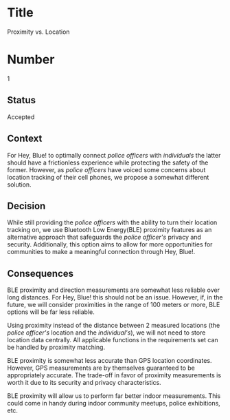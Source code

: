 # Title
Proximity vs. Location

# Number
1

## Status
Accepted

## Context
For Hey, Blue! to optimally connect _police officers_ with _individuals_ the latter should have a frictionless experience while protecting the safety of the former. However, as _police officers_ have voiced some concerns about location tracking of their cell phones, we propose a somewhat different solution. 

## Decision
While still providing the _police officers_ with the ability to turn their location tracking on, we use Bluetooth Low Energy(BLE) proximity features as an alternative approach that safeguards the _police officer's_ privacy and security. Additionally, this option aims to allow for more opportunities for communities to make a meaningful connection through Hey, Blue!. 

## Consequences
BLE proximity and direction measurements are somewhat less reliable over long distances. For Hey, Blue! this should not be an issue. However, if, in the future, we will consider proximities in the range of 100 meters or more, BLE options will be far less reliable.

Using proximity instead of the distance between 2 measured locations (the _police officer's_ location and the _individual's_), we will not need to store location data centrally. All applicable functions in the requirements set can be handled by proximity matching. 

BLE proximity is somewhat less accurate than GPS location coordinates. However, GPS measurements are by themselves guaranteed to be appropriately accurate. The trade-off in favor of proximity measurements is worth it due to its security and privacy characteristics.

BLE proximity will allow us to perform far better indoor measurements. This could come in handy during indoor community meetups, police exhibitions, etc.
